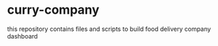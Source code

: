 # curry-company
this repository contains files and scripts to build food delivery company dashboard
